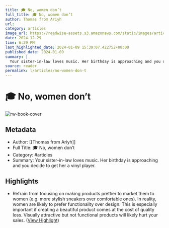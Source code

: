 ```yaml
---
title: 🎓 No, women don’t
full_title: 🎓 No, women don’t
author: Thomas from Ariyh
url: 
category: articles
image_url: https://readwise-assets.s3.amazonaws.com/static/images/article4.6bc1851654a0.png
date: 2024-12-29
time: 6:39 PM
last_highlighted_date: 2024-01-09 15:39:07.422752+00:00
published_date: 2024-01-09
summary: |
  Your sister-in-law loves music. Her birthday is approaching and you decide to get her a vinyl player.
source: reader
permalink: l/articles/no-women-don-t
---
```

# 🎓 No, women don’t

![rw-book-cover](https://readwise-assets.s3.amazonaws.com/static/images/article4.6bc1851654a0.png)

## Metadata
- Author: [[Thomas from Ariyh]]
- Full Title: 🎓 No, women don’t
- Category: #articles
- Summary: Your sister-in-law loves music. Her birthday is approaching and you decide to get her a vinyl player.

## Highlights
- Refrain from focusing on making products prettier to market them to women (e.g. more stylish sneakers over comfortable ones). In reality, women are likely to prefer functionality over design.
  This is especially important if creating a beautiful product comes at the cost of quality loss. Visually attractive but not functional products will likely hurt your sales. ([View Highlight](https://read.readwise.io/read/01hkqe175sxdeccjfsgapsjj7w))


